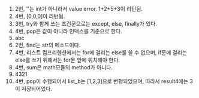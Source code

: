 1. 2번, ''는 int가 아니라서 value error. 1+2+5+3이 리턴됨.
2. 4번, [0,0,0]이 리턴됨.
3. 3번, try와 함께 쓰는 조건문으로는 except, else, finally가 있다.
4. 4번, pop은 값이 아니라 인덱스를 기준으로 한다.
5. abc
6. 2번, find는 str의 메소드이다.
7. 4번, 리스트 컴프리헨션에서는 for에 걸리는 else를 쓸 수 없으며, if문에 걸리는 else를 쓰기 위해서는 for문 앞에 위치해야 한다.
8. 4번, sum은 math모듈의 method가 아니다.
9. 4321
10. 4번, pop이 수행되어서 list_b는 [1,2,3]으로 변형되었으며, 따라서 result4에는 3이 저장되어있다.